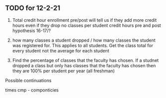 ## TODO for 12-2-21

1. Total credit hour enrollment pre/post   will tell us if they add more credit hours even if they drop no classes per student credit hours pre and post
hypothesis 16-17/?

2. how many classes a student dropped / how many classes the student was registered for. This applies to all students. Get the class total for every student not the average for each student

3. Find the percentage of classes that the faculty has chosen. If a studnet dropped a class but only has classes that the faculty has chosen then they are 100% per student per year (all freshman)

Possible continuations

times
cmp - componticies